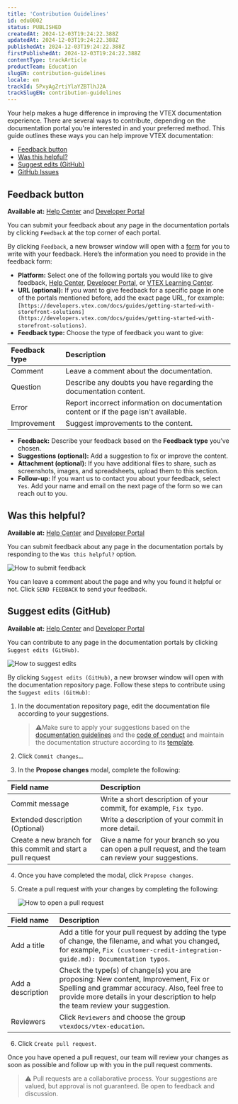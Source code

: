 ```yaml
---
title: 'Contribution Guidelines'
id: edu0002
status: PUBLISHED
createdAt: 2024-12-03T19:24:22.388Z
updatedAt: 2024-12-03T19:24:22.388Z
publishedAt: 2024-12-03T19:24:22.388Z
firstPublishedAt: 2024-12-03T19:24:22.388Z
contentType: trackArticle
productTeam: Education
slugEN: contribution-guidelines
locale: en
trackId: 5PxyAgZrtiYlaYZBTlhJ2A
trackSlugEN: contribution-guidelines
---
```


Your help makes a huge difference in improving the VTEX documentation experience. There are several ways to contribute, depending on the documentation portal you're interested in and your preferred method. This guide outlines these ways you can help improve VTEX documentation:

* [Feedback button](LINK)  
* [Was this helpful?](LINK)  
* [Suggest edits (GitHub)](LINK)  
* [GitHub Issues](LINK)

## Feedback button

**Available at:** [Help Center](https://help.vtex.com/) and [Developer Portal](https://developers.vtex.com/)

You can submit your feedback about any page in the documentation portals by clicking `Feedback` at the top corner of each portal.

By clicking `Feedback`, a new browser window will open with a [form](LINK) for you to write with your feedback. Here’s the information you need to provide in the feedback form:

* **Platform:** Select one of the following portals you would like to give feedback, [Help Center](https://help.vtex.com/), [Developer Portal](https://developers.vtex.com), or [VTEX Learning Center](https://learn.vtex.com/).  
* **URL (optional):** If you want to give feedback for a specific page in one of the portals mentioned before, add the exact page URL, for example: `[https://developers.vtex.com/docs/guides/getting-started-with-storefront-solutions](https://developers.vtex.com/docs/guides/getting-started-with-storefront-solutions)`.  
* **Feedback type:** Choose the type of feedback you want to give:


| Feedback type | Description |
| :---- | :---- |
| Comment | Leave a comment about the documentation. |
| Question | Describe any doubts you have regarding the documentation content. |
| Error | Report incorrect information on documentation content or if the page isn't available. |
| Improvement | Suggest improvements to the content. |


* **Feedback:** Describe your feedback based on the **Feedback type** you’ve chosen.  
* **Suggestions (optional):** Add a suggestion to fix or improve the content.  
* **Attachment (optional):** If you have additional files to share, such as screenshots, images, and spreadsheets, upload them to this section.  
* **Follow-up:** If you want us to contact you about your feedback, select `Yes`. Add your name and email on the next page of the form so we can reach out to you.

## Was this helpful?

**Available at:** [Help Center](https://help.vtex.com/) and [Developer Portal](https://developers.vtex.com/)

You can submit feedback about any page in the documentation portals by responding to the `Was this helpful?` option.

![How to submit feedback](https://raw.githubusercontent.com/vtexdocs/language-hub-content/refs/heads/main/images/en/how-to-submit-feedback.gif)

You can leave a comment about the page and why you found it helpful or not. Click `SEND FEEDBACK` to send your feedback.

## Suggest edits (GitHub)

**Available at:** [Help Center](https://help.vtex.com/) and [Developer Portal](https://developers.vtex.com/)

You can contribute to any page in the documentation portals by clicking `Suggest edits (GitHub)`.

![How to suggest edits](https://raw.githubusercontent.com/vtexdocs/language-hub-content/refs/heads/main/images/en/how-to-suggest-edits.gif)  

By clicking `Suggest edits (GitHub)`, a new browser window will open with the documentation repository page. Follow these steps to contribute using the `Suggest edits (GitHub)`:

1. In the documentation repository page, edit the documentation file according to your suggestions.  
     
   > ⚠️Make sure to apply your suggestions based on the [documentation guidelines](https://docs.google.com/document/d/1i4-us9j-V8b8u5FmFu1aG0l8TzZq5isL2nH2txyW--U/edit?usp=drive_link) and the [code of conduct](https://github.com/vtexdocs/dev-portal-content/blob/main/CODE_OF_CONDUCT.md) and maintain the documentation structure according to its [template](https://docs.google.com/document/d/1ZH2P2p6cBLcu94xaCMXpGn47NFTGHdssc7DRreoG5Fk/edit?usp=drive_link).  
     
2. Click `Commit changes…`.  
3. In the **Propose changes** modal, complete the following:

	  
	

| Field name | Description |
| :---- | :---- |
| Commit message | Write a short description of your commit, for example, `Fix typo`. |
| Extended description (Optional) | Write a description of your commit in more detail. |
| Create a new branch for this commit and start a pull request | Give a name for your branch so you can open a pull request, and the team can review your suggestions. |

4. Once you have completed the modal, click `Propose changes`.  
5. Create a pull request with your changes by completing the following:  
     
   ![How to open a pull request](https://raw.githubusercontent.com/vtexdocs/language-hub-content/refs/heads/main/images/en/how-to-open-a-pull-request.png)  
 


| Field name | Description |
| :---- | :---- |
| Add a title | Add a title for your pull request by adding the type of change, the filename, and what you changed, for example, `Fix (customer-credit-integration-guide.md): Documentation typos`. |
| Add a description | Check the type(s) of change(s) you are proposing: New content, Improvement, Fix or Spelling and grammar accuracy. Also, feel free to provide more details in your description to help the team review your suggestion. |
| Reviewers | Click `Reviewers` and choose the group `vtexdocs/vtex-education`. |

6. Click `Create pull request`.

Once you have opened a pull request, our team will review your changes as soon as possible and follow up with you in the pull request comments.

> ⚠️ Pull requests are a collaborative process. Your suggestions are valued, but approval is not guaranteed. Be open to feedback and discussion.
